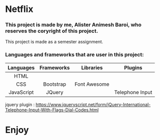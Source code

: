 # Netflix

### This project is made by me, Alister Animesh Baroi, who reserves the coryright of this project.

This project is made as a semester assignment.

### Languages and frameworks that are user in this project:

| Languages  | Frameworks | Libraries    |    Plugins     | 
| :--------: | :--------: | :----------: |  :----------:  | 
| HTML       |            |              |                | 
| CSS        | Bootstrap  | Font Awesome |                | 
| JavaScript |   JQuery   |              | Telephone Input| 

jquery plugin : https://www.jqueryscript.net/form/jQuery-International-Telephone-Input-With-Flags-Dial-Codes.html

# Enjoy

 
